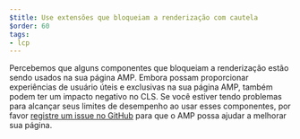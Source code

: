 ```yaml
---
$title: Use extensões que bloqueiam a renderização com cautela
$order: 60
tags:
- lcp
---
```


Percebemos que alguns componentes que bloqueiam a renderização estão sendo usados na sua página AMP. Embora possam proporcionar experiências de usuário úteis e exclusivas na sua página AMP, também podem ter um impacto negativo no CLS. Se você estiver tendo problemas para alcançar seus limites de desempenho ao usar esses componentes, por favor [registre um issue no GitHub](https://github.com/ampproject/amphtml/issues/new?assignees=&labels=Type%3A+Page+experience&template=page-experience.md&title=Page+experience+issue) para que o AMP possa ajudar a melhorar sua página.
